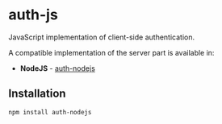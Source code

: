 # auth-js

JavaScript implementation of client-side authentication.

A compatible implementation of the server part is available in:

- **NodeJS** - [auth-nodejs](https://github.com/pawel-stepnowski/auth-nodejs)

## Installation

```
npm install auth-nodejs
```